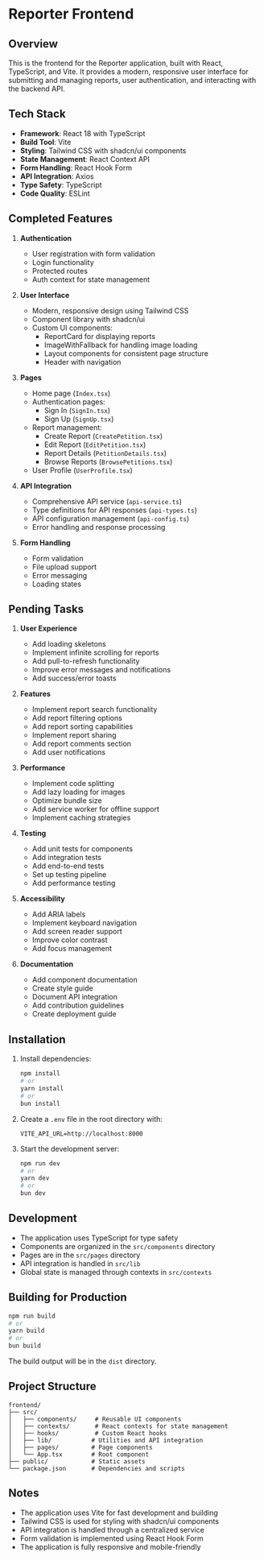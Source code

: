 # Reporter Frontend

## Overview

This is the frontend for the Reporter application, built with React, TypeScript, and Vite. It provides a modern, responsive user interface for submitting and managing reports, user authentication, and interacting with the backend API.

## Tech Stack

- **Framework**: React 18 with TypeScript
- **Build Tool**: Vite
- **Styling**: Tailwind CSS with shadcn/ui components
- **State Management**: React Context API
- **Form Handling**: React Hook Form
- **API Integration**: Axios
- **Type Safety**: TypeScript
- **Code Quality**: ESLint

## Completed Features

1. **Authentication**
   - User registration with form validation
   - Login functionality
   - Protected routes
   - Auth context for state management

2. **User Interface**
   - Modern, responsive design using Tailwind CSS
   - Component library with shadcn/ui
   - Custom UI components:
     - ReportCard for displaying reports
     - ImageWithFallback for handling image loading
     - Layout components for consistent page structure
     - Header with navigation

3. **Pages**
   - Home page (`Index.tsx`)
   - Authentication pages:
     - Sign In (`SignIn.tsx`)
     - Sign Up (`SignUp.tsx`)
   - Report management:
     - Create Report (`CreatePetition.tsx`)
     - Edit Report (`EditPetition.tsx`)
     - Report Details (`PetitionDetails.tsx`)
     - Browse Reports (`BrowsePetitions.tsx`)
   - User Profile (`UserProfile.tsx`)

4. **API Integration**
   - Comprehensive API service (`api-service.ts`)
   - Type definitions for API responses (`api-types.ts`)
   - API configuration management (`api-config.ts`)
   - Error handling and response processing

5. **Form Handling**
   - Form validation
   - File upload support
   - Error messaging
   - Loading states

## Pending Tasks

1. **User Experience**
   - Add loading skeletons
   - Implement infinite scrolling for reports
   - Add pull-to-refresh functionality
   - Improve error messages and notifications
   - Add success/error toasts

2. **Features**
   - Implement report search functionality
   - Add report filtering options
   - Add report sorting capabilities
   - Implement report sharing
   - Add report comments section
   - Add user notifications

3. **Performance**
   - Implement code splitting
   - Add lazy loading for images
   - Optimize bundle size
   - Add service worker for offline support
   - Implement caching strategies

4. **Testing**
   - Add unit tests for components
   - Add integration tests
   - Add end-to-end tests
   - Set up testing pipeline
   - Add performance testing

5. **Accessibility**
   - Add ARIA labels
   - Implement keyboard navigation
   - Add screen reader support
   - Improve color contrast
   - Add focus management

6. **Documentation**
   - Add component documentation
   - Create style guide
   - Document API integration
   - Add contribution guidelines
   - Create deployment guide

## Installation

1. Install dependencies:
   ```bash
   npm install
   # or
   yarn install
   # or
   bun install
   ```

2. Create a `.env` file in the root directory with:
   ```
   VITE_API_URL=http://localhost:8000
   ```

3. Start the development server:
   ```bash
   npm run dev
   # or
   yarn dev
   # or
   bun dev
   ```

## Development

- The application uses TypeScript for type safety
- Components are organized in the `src/components` directory
- Pages are in the `src/pages` directory
- API integration is handled in `src/lib`
- Global state is managed through contexts in `src/contexts`

## Building for Production

```bash
npm run build
# or
yarn build
# or
bun build
```

The build output will be in the `dist` directory.

## Project Structure

```
frontend/
├── src/
│   ├── components/     # Reusable UI components
│   ├── contexts/       # React contexts for state management
│   ├── hooks/          # Custom React hooks
│   ├── lib/           # Utilities and API integration
│   ├── pages/         # Page components
│   └── App.tsx        # Root component
├── public/            # Static assets
└── package.json       # Dependencies and scripts
```

## Notes
- The application uses Vite for fast development and building
- Tailwind CSS is used for styling with shadcn/ui components
- API integration is handled through a centralized service
- Form validation is implemented using React Hook Form
- The application is fully responsive and mobile-friendly
